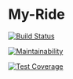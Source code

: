 # My-Ride
[![Build Status](https://travis-ci.org/Resultrepos/My-Ride.svg?branch=master)](https://travis-ci.org/Resultrepos/My-Ride)

[![Maintainability](https://api.codeclimate.com/v1/badges/d11a677df7963373973e/maintainability)](https://codeclimate.com/github/Resultrepos/My-Ride/maintainability)

[![Test Coverage](https://api.codeclimate.com/v1/badges/d11a677df7963373973e/test_coverage)](https://codeclimate.com/github/Resultrepos/My-Ride/test_coverage)
